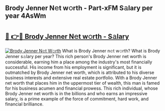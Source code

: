 ## Brody Jenner N𝚎t w𝚘rth - Part-xFM S𝚊lary per year 4AsWm

# <h2><a href="http://gc3mbch.nevu.top/?p=Brody+Jenner">🔗 👉🔴 Brody Jenner N𝚎t w𝚘rth - S𝚊lary</a></h2>

[![Brody Jenner N𝚎t W𝚘rth](https://i.imgur.com/Oavwk0R.jpeg)](http://gc3mbch.nevu.top/?p=Brody+Jenner)
What is Brody Jenner n𝚎t w𝚘rth? What is Brody Jenner s𝚊lary per year?
This rich person's Brody Jenner net worth is considerable, earning him a place among the industry's most financially successful. His income from his employment is significant, but it is outmatched by Brody Jenner net worth, which is attributed to his diverse business interests and extensive real estate portfolio. With a Brody Jenner net worth that places him in the uppermost tier of wealth, this man is famed for his business acumen and financial prowess. This rich individual, whose Brody Jenner net worth is in the billions and who earns an impressive salary, is a prime example of the force of commitment, hard work, and financial brilliance.
